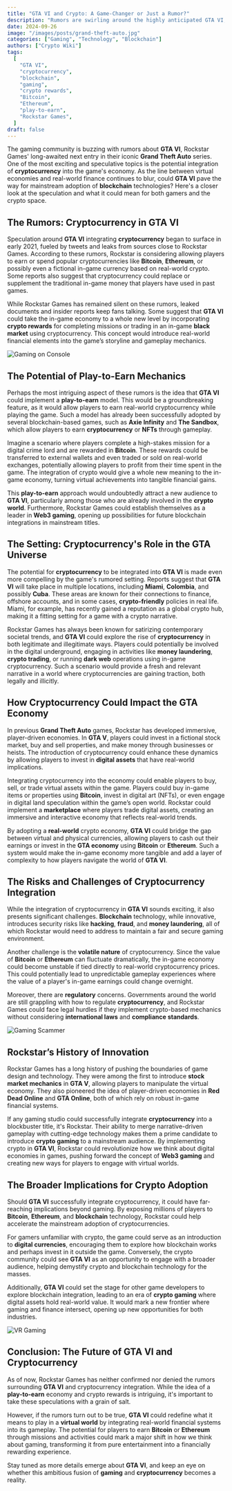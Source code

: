 ```yaml
---
title: "GTA VI and Crypto: A Game-Changer or Just a Rumor?"
description: "Rumors are swirling around the highly anticipated GTA VI, suggesting that Rockstar may integrate cryptocurrencies like Bitcoin and Ethereum. Could this be the future of gaming?"
date: 2024-09-26
image: "/images/posts/grand-theft-auto.jpg"
categories: ["Gaming", "Technology", "Blockchain"]
authors: ["Crypto Wiki"]
tags:
  [
    "GTA VI",
    "cryptocurrency",
    "blockchain",
    "gaming",
    "crypto rewards",
    "Bitcoin",
    "Ethereum",
    "play-to-earn",
    "Rockstar Games",
  ]
draft: false
---
```


The gaming community is buzzing with rumors about **GTA VI**, Rockstar Games' long-awaited next entry in their iconic **Grand Theft Auto** series. One of the most exciting and speculative topics is the potential integration of **cryptocurrency** into the game's economy. As the line between virtual economies and real-world finance continues to blur, could **GTA VI** pave the way for mainstream adoption of **blockchain** technologies? Here's a closer look at the speculation and what it could mean for both gamers and the crypto space.

## The Rumors: Cryptocurrency in GTA VI

Speculation around **GTA VI** integrating **cryptocurrency** began to surface in early 2021, fueled by tweets and leaks from sources close to Rockstar Games. According to these rumors, Rockstar is considering allowing players to earn or spend popular cryptocurrencies like **Bitcoin**, **Ethereum**, or possibly even a fictional in-game currency based on real-world crypto. Some reports also suggest that cryptocurrency could replace or supplement the traditional in-game money that players have used in past games.

While Rockstar Games has remained silent on these rumors, leaked documents and insider reports keep fans talking. Some suggest that **GTA VI** could take the in-game economy to a whole new level by incorporating **crypto rewards** for completing missions or trading in an in-game **black market** using cryptocurrency. This concept would introduce real-world financial elements into the game’s storyline and gameplay mechanics.

![Gaming on Console](/images/posts/console-gaming.jpg)

## The Potential of Play-to-Earn Mechanics

Perhaps the most intriguing aspect of these rumors is the idea that **GTA VI** could implement a **play-to-earn** model. This would be a groundbreaking feature, as it would allow players to earn real-world cryptocurrency while playing the game. Such a model has already been successfully adopted by several blockchain-based games, such as **Axie Infinity** and **The Sandbox**, which allow players to earn **cryptocurrency** or **NFTs** through gameplay.

Imagine a scenario where players complete a high-stakes mission for a digital crime lord and are rewarded in **Bitcoin**. These rewards could be transferred to external wallets and even traded or sold on real-world exchanges, potentially allowing players to profit from their time spent in the game. The integration of crypto would give a whole new meaning to the in-game economy, turning virtual achievements into tangible financial gains.

This **play-to-earn** approach would undoubtedly attract a new audience to **GTA VI**, particularly among those who are already involved in the **crypto world**. Furthermore, Rockstar Games could establish themselves as a leader in **Web3 gaming**, opening up possibilities for future blockchain integrations in mainstream titles.

## The Setting: Cryptocurrency's Role in the GTA Universe

The potential for **cryptocurrency** to be integrated into **GTA VI** is made even more compelling by the game's rumored setting. Reports suggest that **GTA VI** will take place in multiple locations, including **Miami**, **Colombia**, and possibly **Cuba**. These areas are known for their connections to finance, offshore accounts, and in some cases, **crypto-friendly** policies in real life. Miami, for example, has recently gained a reputation as a global crypto hub, making it a fitting setting for a game with a crypto narrative.

Rockstar Games has always been known for satirizing contemporary societal trends, and **GTA VI** could explore the rise of **cryptocurrency** in both legitimate and illegitimate ways. Players could potentially be involved in the digital underground, engaging in activities like **money laundering**, **crypto trading**, or running **dark web** operations using in-game cryptocurrency. Such a scenario would provide a fresh and relevant narrative in a world where cryptocurrencies are gaining traction, both legally and illicitly.

## How Cryptocurrency Could Impact the GTA Economy

In previous **Grand Theft Auto** games, Rockstar has developed immersive, player-driven economies. In **GTA V**, players could invest in a fictional stock market, buy and sell properties, and make money through businesses or heists. The introduction of cryptocurrency could enhance these dynamics by allowing players to invest in **digital assets** that have real-world implications.

Integrating cryptocurrency into the economy could enable players to buy, sell, or trade virtual assets within the game. Players could buy in-game items or properties using **Bitcoin**, invest in digital art (NFTs), or even engage in digital land speculation within the game’s open world. Rockstar could implement a **marketplace** where players trade digital assets, creating an immersive and interactive economy that reflects real-world trends.

By adopting a **real-world** crypto economy, **GTA VI** could bridge the gap between virtual and physical currencies, allowing players to cash out their earnings or invest in the **GTA economy** using **Bitcoin** or **Ethereum**. Such a system would make the in-game economy more tangible and add a layer of complexity to how players navigate the world of **GTA VI**.

## The Risks and Challenges of Cryptocurrency Integration

While the integration of cryptocurrency in **GTA VI** sounds exciting, it also presents significant challenges. **Blockchain** technology, while innovative, introduces security risks like **hacking**, **fraud**, and **money laundering**, all of which Rockstar would need to address to maintain a fair and secure gaming environment.

Another challenge is the **volatile nature** of cryptocurrency. Since the value of **Bitcoin** or **Ethereum** can fluctuate dramatically, the in-game economy could become unstable if tied directly to real-world cryptocurrency prices. This could potentially lead to unpredictable gameplay experiences where the value of a player's in-game earnings could change overnight.

Moreover, there are **regulatory** concerns. Governments around the world are still grappling with how to regulate **cryptocurrency**, and Rockstar Games could face legal hurdles if they implement crypto-based mechanics without considering **international laws** and **compliance standards**.

![Gaming Scammer](/images/posts/gamers.jpg)

## Rockstar’s History of Innovation

Rockstar Games has a long history of pushing the boundaries of game design and technology. They were among the first to introduce **stock market mechanics** in **GTA V**, allowing players to manipulate the virtual economy. They also pioneered the idea of player-driven economies in **Red Dead Online** and **GTA Online**, both of which rely on robust in-game financial systems.

If any gaming studio could successfully integrate **cryptocurrency** into a blockbuster title, it's Rockstar. Their ability to merge narrative-driven gameplay with cutting-edge technology makes them a prime candidate to introduce **crypto gaming** to a mainstream audience. By implementing crypto in **GTA VI**, Rockstar could revolutionize how we think about digital economies in games, pushing forward the concept of **Web3 gaming** and creating new ways for players to engage with virtual worlds.

## The Broader Implications for Crypto Adoption

Should **GTA VI** successfully integrate cryptocurrency, it could have far-reaching implications beyond gaming. By exposing millions of players to **Bitcoin**, **Ethereum**, and **blockchain** technology, Rockstar could help accelerate the mainstream adoption of cryptocurrencies.

For gamers unfamiliar with crypto, the game could serve as an introduction to **digital currencies**, encouraging them to explore how blockchain works and perhaps invest in it outside the game. Conversely, the crypto community could see **GTA VI** as an opportunity to engage with a broader audience, helping demystify crypto and blockchain technology for the masses.

Additionally, **GTA VI** could set the stage for other game developers to explore blockchain integration, leading to an era of **crypto gaming** where digital assets hold real-world value. It would mark a new frontier where gaming and finance intersect, opening up new opportunities for both industries.

![VR Gaming](/images/posts/blockchain-technology.jpg)

## Conclusion: The Future of GTA VI and Cryptocurrency

As of now, Rockstar Games has neither confirmed nor denied the rumors surrounding **GTA VI** and cryptocurrency integration. While the idea of a **play-to-earn** economy and crypto rewards is intriguing, it's important to take these speculations with a grain of salt.

However, if the rumors turn out to be true, **GTA VI** could redefine what it means to play in a **virtual world** by integrating real-world financial systems into its gameplay. The potential for players to earn **Bitcoin** or **Ethereum** through missions and activities could mark a major shift in how we think about gaming, transforming it from pure entertainment into a financially rewarding experience.

Stay tuned as more details emerge about **GTA VI**, and keep an eye on whether this ambitious fusion of **gaming** and **cryptocurrency** becomes a reality.
